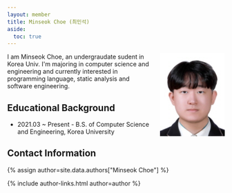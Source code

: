 ```yaml
---
layout: member
title: Minseok Choe (최민석)
aside:
  toc: true
---
```


<img src="/assets/images/members/minseok.choe.jpg"
align="right" style="margin-left: 1em" width="150em">

I am Minseok Choe, an undergraudate sudent in Korea Univ. I'm majoring in computer science and engineering and currently interested in programming language, static analysis and software engineering.

## Educational Background
- 2021.03 ~ Present - B.S. of Computer Science and Engineering, Korea University

## Contact Information
{% assign author=site.data.authors["Minseok Choe"] %}
<div>{% include author-links.html author=author %}</div>
